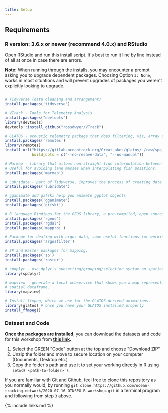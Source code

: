 ```yaml
---
title: Setup
---
```


## Requirements

### R version: 3.6.x or newer (recommend 4.0.x) and RStudio

Open RStudio and run this install script. It's best to run it line by line instead of all at once in case there are errors.

<b>Note:</b> When running through the installs, you may encounter a prompt asking you to upgrade dependent packages. Choosing Option `3: None`, works in most situations and will prevent upgrades of packages you weren't explicitly looking to upgrade.

```r

# Tidyverse (data cleaning and arrangement)
install.packages('tidyverse')

# VTrack - Tools for Telemetry Analysis
install.packages("devtools")
library(devtools)
devtools::install_github("rossdwyer/VTrack")

# GLATOS - acoustic telemetry package that does filtering, vis, array simulation, etc.
install.packages('remotes')
library(remotes)
install_url("https://gitlab.oceantrack.org/GreatLakes/glatos/-/raw/spg-workshop-2020/glatos_0.4.2.1.tar.gz",
            build_opts = c("--no-resave-data", "--no-manual"))  

# Marmap - library that allows non-straight-line interpolation between two points.
# Useful for avoiding land masses when interpolating fish positions.
install.packages('marmap')

# Lubridate - part of Tidyverse, improves the process of creating date objects
install.packages('lubridate')

# gganimate and gifski help you animate ggplot objects
install.packages('gganimate')
install.packages('gifski')

# R language Bindings for the GEOS library, a pre-compiled, open source geometry engine for fast spatial calculation
install.packages('rgeos')
install.packages('rgdal')
install.packages('mapproj')

# Package for dealing with argos data, some useful functions for working with a series of geospatial data points
install.packages('argosfilter')

# SP and Raster packages for mapping.
install.packages('sp')
install.packages('raster')

# spdplyr - use dplyr's subsetting/grouping/selection syntax on spatial data frames.
library(spdplyr)

# mapview - generate a local webservice that shows you a map representation of your
# spatial dataframe.
library(mapview)

# Install ffmpeg, which we use for the GLATOS-derived animations.
library(glatos) # once you have your GLATOS installed properly
install_ffmpeg()            

```

### Dataset and Code 

<b>Once the packages are installed</b>, you can download the datasets and code for this workshop from <b>[this link](https://github.com/ocean-tracking-network/2020-07-16-OTNSPG-R-workshop/).</b>

1. Select the GREEN "Code" button at the top and choose "Download ZIP"
2. Unzip the folder and move to secure location on your computer (Documents, Desktop etc.)
3. Copy the folder's path and use it to set your working directly in R using `setwd('<path-to-folder>')`.

If you are familiar with Git and Github, feel free to clone this repository as you normally would, by running `git clone https://github.com/ocean-tracking-network/2020-07-16-OTNSPG-R-workshop.git` in a terminal program and following from step `3` above.





{% include links.md %}
